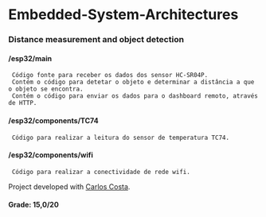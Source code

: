 # Embedded-System-Architectures

 ### Distance measurement and object detection

 #### /esp32/main
     
     Código fonte para receber os dados dos sensor HC-SR04P.
     Contém o código para detetar o objeto e determinar a distância a que o objeto se encontra.
     Contém o código para enviar os dados para o dashboard remoto, através de HTTP.

 #### /esp32/components/TC74

     Código para realizar a leitura do sensor de temperatura TC74.

 #### /esp32/components/wifi

     Código para realizar a conectividade de rede wifi.

Project developed with [Carlos Costa](https://github.com/carlosrjpcosta).

#### Grade: 15,0/20
     
     
